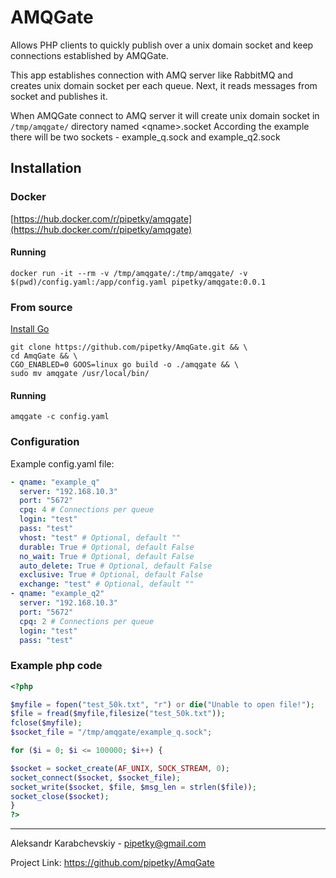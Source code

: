 # AMQGate
Allows PHP clients to quickly publish over a unix domain socket and keep connections established by AMQGate.

This app establishes connection with AMQ server like RabbitMQ and creates unix domain socket per each queue.
Next, it reads messages from socket and publishes it.

When AMQGate connect to AMQ server it will create unix domain socket in `/tmp/amqgate/` directory named \<qname\>.socket
According the example there will be two sockets - example_q.sock and example_q2.sock
## Installation
### Docker
[https://hub.docker.com/r/pipetky/amqgate](https://hub.docker.com/r/pipetky/amqgate)
#### Running
```
docker run -it --rm -v /tmp/amqgate/:/tmp/amqgate/ -v $(pwd)/config.yaml:/app/config.yaml pipetky/amqgate:0.0.1
``` 

### From source
[Install Go](https://go.dev/doc/install)

```
git clone https://github.com/pipetky/AmqGate.git && \
cd AmqGate && \
CGO_ENABLED=0 GOOS=linux go build -o ./amqgate && \
sudo mv amqgate /usr/local/bin/
```
#### Running
```
amqgate -c config.yaml
```
### Configuration
Example config.yaml file:
```yaml
- qname: "example_q"
  server: "192.168.10.3"
  port: "5672"
  cpq: 4 # Connections per queue
  login: "test"
  pass: "test"
  vhost: "test" # Optional, default ""
  durable: True # Optional, default False
  no_wait: True # Optional, default False
  auto_delete: True # Optional, default False
  exclusive: True # Optional, default False
  exchange: "test" # Optional, default ""
- qname: "example_q2"
  server: "192.168.10.3"
  port: "5672"
  cpq: 2 # Connections per queue
  login: "test"
  pass: "test"
```
### Example php code
```php
<?php

$myfile = fopen("test_50k.txt", "r") or die("Unable to open file!");
$file = fread($myfile,filesize("test_50k.txt"));
fclose($myfile);
$socket_file = "/tmp/amqgate/example_q.sock";

for ($i = 0; $i <= 100000; $i++) {

$socket = socket_create(AF_UNIX, SOCK_STREAM, 0);
socket_connect($socket, $socket_file);
socket_write($socket, $file, $msg_len = strlen($file));
socket_close($socket);
}
?>
```
---
Aleksandr Karabchevskiy - pipetky@gmail.com

Project Link: https://github.com/pipetky/AmqGate